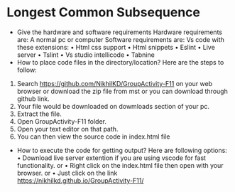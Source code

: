 # Longest Common Subsequence
- Give the hardware and software requirements
Hardware requirements are: 
A normal pc or computer
Software requirements are:
Vs code with these extensions: 
•	Html css support 
•	Html snippets 
•	Eslint 
•	Live server 
•	Tslint 
•	Vs studio intellicode 
•	Tabnine
- How to place code files in the directory/location?
Here are the steps to follow:
1.	Search https://github.com/NikhilKD/GroupActivity-F11 on your web browser or download the zip file from mst or you can download through github link.
2.	Your file would be downloaded on dowmloads section of your pc.
3.	Extract the file.
4.	Open GroupActivity-F11 folder.
5.	Open your text editor on that path.
6.	You can then view the source code in index.html file
- How to execute the code for getting output?
Here are following options: 
•	Download live server extention if you are using vscode for fast functionality.
or
•	Right click on the index.html file then open with your browser.
or 
•	Just click on the link https://nikhilkd.github.io/GroupActivity-F11/
